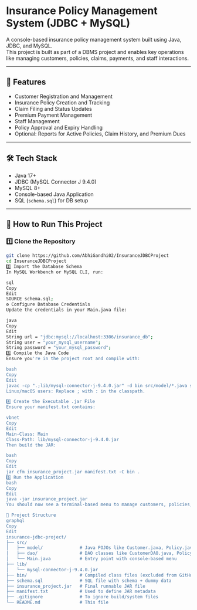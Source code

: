 # Insurance Policy Management System (JDBC + MySQL)

A console-based insurance policy management system built using Java, JDBC, and MySQL.  
This project is built as part of a DBMS project and enables key operations like managing customers, policies, claims, payments, and staff interactions.

---

## 🎯 Features

- Customer Registration and Management  
- Insurance Policy Creation and Tracking  
- Claim Filing and Status Updates  
- Premium Payment Management  
- Staff Management  
- Policy Approval and Expiry Handling  
- Optional: Reports for Active Policies, Claim History, and Premium Dues

---

## 🛠 Tech Stack

- Java 17+  
- JDBC (MySQL Connector J 9.4.0)  
- MySQL 8+  
- Console-based Java Application  
- SQL (`schema.sql`) for DB setup  

---

## 🚀 How to Run This Project

### 1️⃣ Clone the Repository

```bash
git clone https://github.com/AbhiGandhi02/InsuranceJDBCProject
cd InsuranceJDBCProject
2️⃣ Import the Database Schema
In MySQL Workbench or MySQL CLI, run:

sql
Copy
Edit
SOURCE schema.sql;
⚙️ Configure Database Credentials
Update the credentials in your Main.java file:

java
Copy
Edit
String url = "jdbc:mysql://localhost:3306/insurance_db";
String user = "your_mysql_username";
String password = "your_mysql_password";
3️⃣ Compile the Java Code
Ensure you're in the project root and compile with:

bash
Copy
Edit
javac -cp ".;lib/mysql-connector-j-9.4.0.jar" -d bin src/model/*.java src/dao/*.java src/Main.java
Linux/macOS users: Replace ; with : in the classpath.

4️⃣ Create the Executable .jar File
Ensure your manifest.txt contains:

vbnet
Copy
Edit
Main-Class: Main
Class-Path: lib/mysql-connector-j-9.4.0.jar
Then build the JAR:

bash
Copy
Edit
jar cfm insurance_project.jar manifest.txt -C bin .
5️⃣ Run the Application
bash
Copy
Edit
java -jar insurance_project.jar
You should now see a terminal-based menu to manage customers, policies, claims, and more.

📁 Project Structure
graphql
Copy
Edit
insurance-jdbc-project/
├── src/
│   ├── model/              # Java POJOs like Customer.java, Policy.java
│   ├── dao/                # DAO classes like CustomerDAO.java, PolicyDAO.java
│   └── Main.java           # Entry point with console-based menu
├── lib/
│   └── mysql-connector-j-9.4.0.jar
├── bin/                    # Compiled class files (excluded from GitHub)
├── schema.sql              # SQL file with schema + dummy data
├── insurance_project.jar   # Final runnable JAR file
├── manifest.txt            # Used to define JAR metadata
├── .gitignore              # To ignore build/system files
└── README.md               # This file